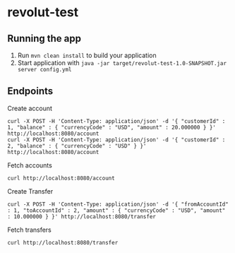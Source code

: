 # revolut-test

Running the app
---

1. Run `mvn clean install` to build your application
2. Start application with `java -jar target/revolut-test-1.0-SNAPSHOT.jar server config.yml`

Endpoints
---
Create account
```
curl -X POST -H 'Content-Type: application/json' -d '{ "customerId" : 1, "balance" : { "currencyCode" : "USD", "amount" : 20.000000 } }' http://localhost:8080/account
curl -X POST -H 'Content-Type: application/json' -d '{ "customerId" : 2, "balance" : { "currencyCode" : "USD" } }' http://localhost:8080/account
```

Fetch accounts
```
curl http://localhost:8080/account
```

Create Transfer
```
curl -X POST -H 'Content-Type: application/json' -d '{ "fromAccountId" : 1, "toAccountId" : 2, "amount" : { "currencyCode" : "USD", "amount" : 10.000000 } }' http://localhost:8080/transfer
```

Fetch transfers
```
curl http://localhost:8080/transfer
```
